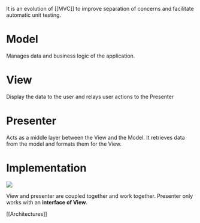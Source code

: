 It is an evolution of [[MVC]] to improve separation of concerns and facilitate automatic unit testing.
# Model
Manages data and business logic of the application.
# View
Display the data to the user and relays user actions to the Presenter
# Presenter
Acts as a middle layer between the View and the Model. It retrieves data from the model and formats them for the View.

# Implementation
![](https://i.imgur.com/NfGAcJH.png)

View and presenter are coupled together and work together. Presenter only works with an **interface of View**.

[[Architectures]]